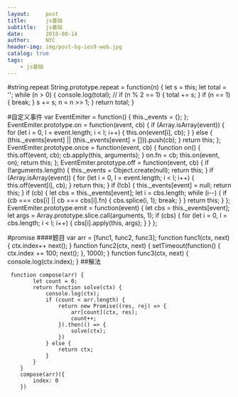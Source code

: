 ```yaml
---
layout:     post
title:      js基础
subtitle:   js基础
date:       2018-08-14
author:     NYC
header-img: img/post-bg-ios9-web.jpg
catalog: true
tags:
    - js基础
---
```



#string.repeat
        String.prototype.repeat = function(n) {
            let s = this;
            let total = '';
            while (n > 0) {
                console.log(total); //
                if (n % 2 == 1) {
                    total += s;
                }
                if (n == 1) {
                    break;
                }
                s += s;
                n = n >> 1;
            }
            return total;
        }


#自定义事件
        var EventEmiter = function() {
            this._events = {};
        };
        EventEmiter.prototype.on = function(event, cb) {
            if (Array.isArray(event)) {
                for (let i = 0, l = event.length; i < l; i++) {
                    this.on(event[i], cb);
                }
            } else {
                (this._events[event] || (this._events[event] = [])).push(cb);
            }
            return this;
        };
        EventEmiter.prototype.once = function(event, cb) {
            function on() {
                this.off(event, cb);
                cb.apply(this, arguments);
            }
            on.fn = cb;
            this.on(event, on);
            return this;
        };
        EventEmiter.prototype.off = function(event, cb) {
            if (!arguments.length) {
                this._events = Object.create(null);
                return this;
            }
            if (Array.isArray(event)) {
                for (let i = 0, l = event.length; i < l; i++) {
                    this.off(event[i], cb);
                }
                return this;
            }
            if (!cb) {
                this._events[event] = null;
                return this;
            }
            if (cb) {
                let cbs = this._events[event];
                let i = cbs.length;
                while (i--) {
                    if (cb === cbs[i] || cb === cbs[i].fn) {
                        cbs.splice(i, 1);
                        break;
                    }
                }
                return this;
            }
        };
        EventEmiter.prototype.emit = function(event) {
            let cbs = this._events[event];
            let args = Array.prototype.slice.call(arguments, 1);
            if (cbs) {
                for (let i = 0, l = cbs.length; i < l; i++) {
                    cbs[i].apply(this, args);
                }
            }
        };
        
        
        
#promise
####题目
        var arr = [func1, func2, func3];
        function func1(ctx, next) {
            ctx.index++
                next();
        }
        function func2(ctx, next) {
            setTimeout(function() {
                ctx.index += 100;
                next();
            }, 1000);
        }
        function func3(ctx, next) {
            console.log(ctx.index);
        }
##解法

 	 function compose(arr) {
            let count = 0;
            return function solve(ctx) {
                console.log(ctx);
                if (count < arr.length) {
                    return new Promise((res, rej) => {
                        arr[count](ctx, res);
                        count++;
                    }).then(() => {
                        solve(ctx);
                    })
                } else {
                    return ctx;
                }
            }
        }
        compose(arr)({
            index: 0
        })
 